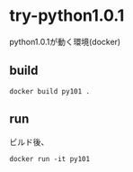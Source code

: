 # try-python1.0.1
python1.0.1が動く環境(docker)


## build

```
docker build py101 .
```

## run

ビルド後、

```
docker run -it py101
```